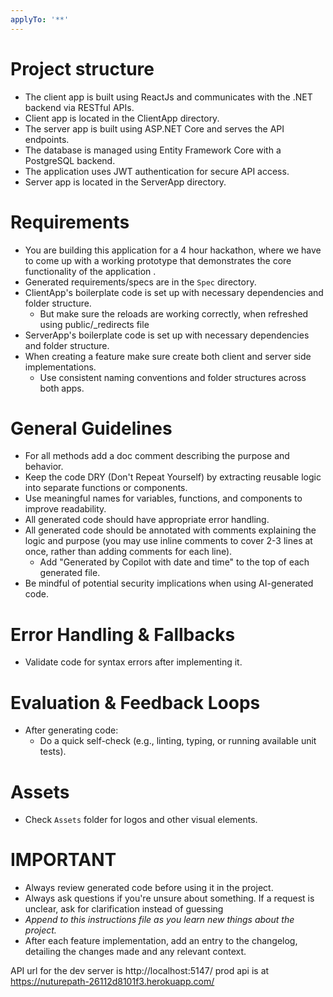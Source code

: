 ```yaml
---
applyTo: '**'
---
```

# Project structure

- The client app is built using ReactJs and communicates with the .NET backend via RESTful APIs.
- Client app is located in the ClientApp directory.
- The server app is built using ASP.NET Core and serves the API endpoints.
- The database is managed using Entity Framework Core with a PostgreSQL backend.
- The application uses JWT authentication for secure API access.
- Server app is located in the ServerApp directory.

# Requirements

- You are building this application for a 4 hour hackathon, where we have to come up with a working prototype that demonstrates the core functionality of the application .
- Generated requirements/specs are in the `Spec` directory.
- ClientApp's boilerplate code is set up with necessary dependencies and folder structure.
    - But make sure the reloads are working correctly, when refreshed using public/_redirects file
- ServerApp's boilerplate code is set up with necessary dependencies and folder structure.
- When creating a feature make sure create both client and server side implementations.
    - Use consistent naming conventions and folder structures across both apps.

# General Guidelines
- For all methods add a doc comment describing the purpose and behavior.
- Keep the code DRY (Don't Repeat Yourself) by extracting reusable logic into separate functions or components.
- Use meaningful names for variables, functions, and components to improve readability.
- All generated code should have appropriate error handling.
- All generated code should be annotated with comments explaining the logic and purpose (you may use inline comments to cover 2-3 lines at once, rather than adding comments for each line).
    - Add "Generated by Copilot with date and time" to the top of each generated file.
- Be mindful of potential security implications when using AI-generated code.

# Error Handling & Fallbacks
- Validate code for syntax errors after implementing it.

# Evaluation & Feedback Loops
- After generating code:
    - Do a quick self-check (e.g., linting, typing, or running available unit tests).

# Assets
- Check `Assets` folder for logos and other visual elements.

# IMPORTANT
- Always review generated code before using it in the project.
- Always ask questions if you're unsure about something. If a request is unclear, ask for clarification instead of guessing
- *Append to this instructions file as you learn new things about the project.*
- After each feature implementation, add an entry to the changelog, detailing the changes made and any relevant context.

API url for the dev server is http://localhost:5147/ prod api is at https://nuturepath-26112d8101f3.herokuapp.com/